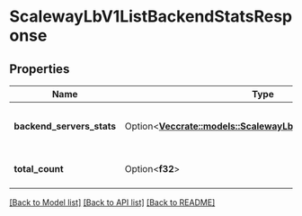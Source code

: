 # ScalewayLbV1ListBackendStatsResponse

## Properties

Name | Type | Description | Notes
------------ | ------------- | ------------- | -------------
**backend_servers_stats** | Option<[**Vec<crate::models::ScalewayLbV1BackendServerStats>**](scaleway.lb.v1.BackendServerStats.md)> | List backend stats object of your loadbalancer | [optional]
**total_count** | Option<**f32**> | The total number of items | [optional]

[[Back to Model list]](../README.md#documentation-for-models) [[Back to API list]](../README.md#documentation-for-api-endpoints) [[Back to README]](../README.md)



